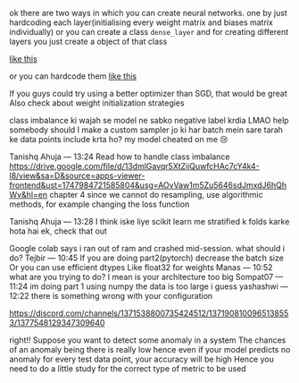 ok there are two ways in which you can create neural networks. one by just hardcoding each layer(initialising every weight matrix and biases matrix individually) or you can create a class `dense_layer` and for creating different layers you just create a object of that class

[like this](https://cdn.discordapp.com/attachments/1371908100965138553/1375323427845570560/image.png?ex=68314541&is=682ff3c1&hm=d8cb01d5b09893985e8ae092579c18c1bc7ab348b4b27dd49aa8882b2dd0b47c&)

or you can hardcode them [like this](https://cdn.discordapp.com/attachments/1371908100965138553/1375323781354098759/image.png?ex=68314595&is=682ff415&hm=cdfe5d7d496dc4ef3b2b67133c76811422bc5cddf10b049001a58104c1819697&)

If you guys could try using a better optimizer than SGD, that would be great
Also check about weight initialization strategies

class imbalance ki wajah se model ne sabko negative label krdia LMAO 
help somebody
should I make a custom sampler jo ki har batch mein sare tarah ke data points include krta ho?
my model cheated on me 😢

Tanishq Ahuja — 13:24
Read how to handle class imbalance https://drive.google.com/file/d/13dmlGavqr5XtZijQuwfcHAc7cY4k4-l8/view&sa=D&source=apps-viewer-frontend&ust=1747984721585804&usg=AOvVaw1m5Zu5646sdJmxdJ6hQhWv&hl=en
chapter 4
since we cannot do resampling, use algorithmic methods, for example changing the loss function

Tanishq Ahuja — 13:28
I think iske liye scikit learn me stratified k folds karke hota hai ek, check that out


Google colab says i ran out of ram and crashed mid-session. what should i do?
Tejbir — 10:45
If you are doing part2(pytorch) decrease the batch size
Or you can use efficient dtypes
Like float32 for weights
Manas — 10:52
what are you trying to do?
I mean is your architecture too big
Sompat07 — 11:24
im doing part 1 using numpy
the data is too large i guess
yashashwi — 12:22
there is something wrong with your configuration


https://discord.com/channels/1371538800735424512/1371908100965138553/1377548129347309640

right!! Suppose you want to detect some anomaly in a system
The chances of an anomaly being there is really low
hence even if your model predicts no anomaly for every test data point, your accuracy will be high
Hence you need to do a little study for the correct type of metric to be used